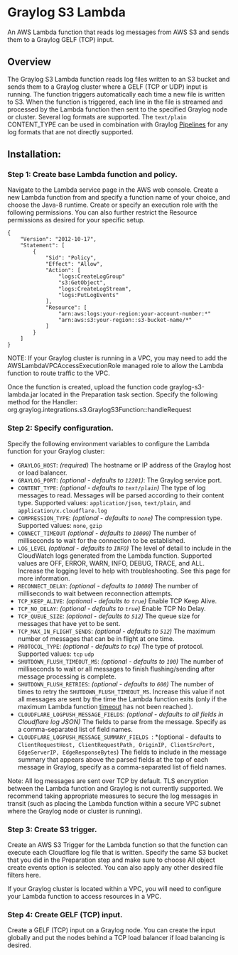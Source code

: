 # Graylog S3 Lambda
An AWS Lambda function that reads log messages from AWS S3 and sends them to a Graylog GELF (TCP) input.

## Overview

The Graylog S3 Lambda function reads log files written to an S3 bucket and sends them to a Graylog cluster where a GELF 
(TCP or UDP) input is running. The function triggers automatically each time a new file is written to S3. When the function is 
triggered, each line in the file is streamed and processed by the Lambda function then sent to the specified Graylog 
node or cluster. Several log formats are supported. The `text/plain` CONTENT_TYPE can be used in combination with 
Graylog [Pipelines](https://docs.graylog.org/en/3.1/pages/pipelines/pipelines.html) for any log formats that are not 
directly supported.       

## Installation:

### Step 1: Create base Lambda function and policy.

Navigate to the Lambda service page in the AWS web console. Create a new Lambda function from and specify a function name of your choice, and choose the Java-8 runtime.
Create or specify an execution role with the following permissions. You can also further restrict the Resource permissions as desired for your specific setup.

```
{
    "Version": "2012-10-17",
    "Statement": [
        {
            "Sid": "Policy",
            "Effect": "Allow",
            "Action": [
                "logs:CreateLogGroup"
                "s3:GetObject",
                "logs:CreateLogStream",
                "logs:PutLogEvents"
            ],
            "Resource": [
                "arn:aws:logs:your-region:your-account-number:*"
                "arn:aws:s3:your-region::s3-bucket-name/*"
            ]
        }
    ]
}
```

NOTE: If your Graylog cluster is running in a VPC, you may need to add the AWSLambdaVPCAccessExecutionRole managed role to allow the Lambda function to route traffic to the VPC.

Once the function is created, upload the function code graylog-s3-lambda.jar located in the Preparation task section.  Specify the following method for the Handler: org.graylog.integrations.s3.GraylogS3Function::handleRequest

### Step 2: Specify configuration.

Specify the following environment variables to configure the Lambda function for your Graylog cluster:

* `GRAYLOG_HOST`: *(required)* The hostname or IP address of the Graylog host or load balancer.
* `GRAYLOG_PORT`: *(optional - defaults to `12201`)*: The Graylog service port.
* `CONTENT_TYPE`: *(optional - defaults to `text/plain`)* The type of log messages to read. Messages will be parsed according to their content type. Supported values: `application/json`, `text/plain`, and `application/x.cloudflare.log`
* `COMPRESSION_TYPE`: *(optional - defaults to `none`)* The compression type. Supported values: `none`, `gzip`
* `CONNECT_TIMEOUT` *(optional - defaults to `10000`)* The number of milliseconds to wait for the connection to be established.
* `LOG_LEVEL` *(optional - defaults to `INFO`)* The level of detail to include in the CloudWatch logs generated from the Lambda function. Supported values are OFF, ERROR, WARN, INFO, DEBUG, TRACE, and ALL. Increase the logging level to help with troubleshooting. See this page for more information.
* `RECONNECT_DELAY`: *(optional - defaults to `10000`)* The number of milliseconds to wait between reconnection attempts.
* `TCP_KEEP_ALIVE`: *(optional - defaults to `true`)* Enable TCP Keep Alive.
* `TCP_NO_DELAY`: *(optional - defaults to `true`)* Enable TCP No Delay.
* `TCP_QUEUE_SIZE`: *(optional - defaults to `512`)* The queue size for messages that have yet to be sent. 
* `TCP_MAX_IN_FLIGHT_SENDS`: *(optional - defaults to `512`)* The maximum number of messages that can be in flight at one time.
* `PROTOCOL_TYPE`: *(optional - defaults to `tcp`)* The type of protocol. Supported values: `tcp` `udp`
* `SHUTDOWN_FLUSH_TIMEOUT_MS`: *(optional - defaults to `100`)* The number of milliseconds to wait or all messages to finish flushing/sending after message processing is complete.    
* `SHUTDOWN_FLUSH_RETRIES`: *(optional - defaults to `600`)* The number of times to retry the `SHUTDOWN_FLUSH_TIMEOUT_MS`. Increase this value if not all messages are sent by the time the Lambda function exits (only if the maximum Lambda function [timeout](https://docs.aws.amazon.com/lambda/latest/dg/resource-model.html) has not been reached ). 
* `CLOUDFLARE_LOGPUSH_MESSAGE_FIELDS`: *(optional - defaults to all fields in Cloudflare log JSON)* The fields to parse from the message. Specify as a comma-separated list of field names.
* `CLOUDFLARE_LOGPUSH_MESSAGE_SUMMARY_FIELDS `: *(optional - defaults to `ClientRequestHost, ClientRequestPath, OriginIP, ClientSrcPort, EdgeServerIP, EdgeResponseBytes`) The fields to include in the message summary that appears above the parsed fields at the top of each message in Graylog, specify as a comma-separated list of field names.

Note: 
All log messages are sent over TCP by default. TLS encryption between the Lambda function and Graylog is not currently supported. We recommend taking appropriate measures to secure the log messages in transit (such as placing the Lambda function within a secure VPC subnet where the Graylog node or cluster is running).

### Step 3: Create S3 trigger.

Create an AWS S3 Trigger for the Lambda function so that the function can execute each Cloudflare log file that is written. Specify the same S3 bucket that you did in the Preparation step and make sure to choose All object create events option is selected. You can also apply any other desired file filters here.

If your Graylog cluster is located within a VPC, you will need to configure your Lambda function to access resources in a VPC.

### Step 4: Create GELF (TCP) input.

Create a GELF (TCP) input on a Graylog node. You can create the input globally and put the nodes behind a TCP load balancer if load balancing is desired. 
